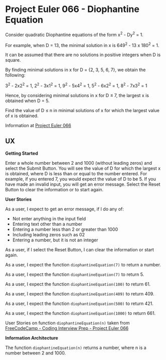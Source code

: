 # Project Euler 066 - Diophantine Equation

Consider quadratic Diophantine equations of the form x<sup>2</sup> - Dy<sup>2</sup> = 1.

For example, when D = 13, the minimal solution in x is 649<sup>2</sup> - 13 x 180<sup>2</sup> = 1.

It can be assumed that there are no solutions in positive integers when D is square.

By finding minimal solutions in x for D = {2, 3, 5, 6, 7}, we obtain the following:

3<sup>2</sup> - 2x2<sup>2</sup> = 1, 2<sup>2</sup> - 3x1<sup>2</sup> = 1, 
9<sup>2</sup> - 5x4<sup>2</sup> = 1, 5<sup>2</sup> - 6x2<sup>2</sup> = 1,
8<sup>2</sup> - 7x3<sup>2</sup> = 1

Hence, by considering minimal solutions in x for D &le; 7, the largest x is obtained when D = 5.

Find the value of D &le; n in minimal solutions of x for which the largest value of x is obtained.

Information at [Project Euler 066](https://projecteuler.net/problem=66)

## UX

**Getting Started**

Enter a whole number between 2 and 1000 (without leading zeros) and select the Submit Button.  You will see the value of D for which the largest x is obtained, where D is less than or equal to the number entered.  For example, if you entered 7, you would expect the value of D to be 5.  If you have made an invalid input, you will get an error message.  Select the Reset Button to clear the information or to start again. 

**User Stories**

As a user, I expect to get an error message, if I do any of:

- Not enter anything in the input field
- Entering text other than a number
- Entering a number less than 2 or greater than 1000
- Including leading zeros such as 02
- Entering a number, but it is not an integer

As a user, if I select the Reset Button, I can clear the information or start again.

As a user, I expect the function `diophantineEquation(7)` to return a number.

As a user, I expect the function `diophantineEquation(7)` to return 5.

As a user, I expect the function `diophantineEquation(100)` to return 61.

As a user, I expect the function `diophantineEquation(409)` to return 409.

As a user, I expect the function `diophantineEquation(500)` to return 421.

As a user, I expect the function `diophantineEquation(1000)` to return 661.

User Stories on function `diophantineEquation(n)` taken from [FreeCodeCamp - Coding Interview Prep - Project Euler 066](https://www.freecodecamp.org/learn/coding-interview-prep/project-euler/problem-66-diophantine-equation)

**Information Architecture**

The function `diophantineEquation(n)` returns a number, where n is a number between 2 and 1000.

